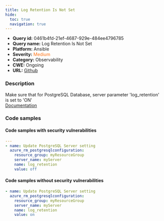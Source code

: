 ```yaml
---
title: Log Retention Is Not Set
hide:
  toc: true
  navigation: true
---
```


<style>
  .highlight .hll {
    background-color: #ff171742;
  }
  .md-content {
    max-width: 1100px;
    margin: 0 auto;
  }
</style>

-   **Query id:** 0461b4fd-21ef-4687-929e-484ee4796785
-   **Query name:** Log Retention Is Not Set
-   **Platform:** Ansible
-   **Severity:** <span style="color:#ff7213">Medium</span>
-   **Category:** Observability
-   **CWE:** Ongoing
-   **URL:** [Github](https://github.com/Checkmarx/kics/tree/master/assets/queries/ansible/azure/log_retention_is_not_set)

### Description
Make sure that for PostgreSQL Database, server parameter 'log_retention' is set to 'ON'<br>
[Documentation](https://docs.ansible.com/ansible/latest/collections/azure/azcollection/azure_rm_postgresqlconfiguration_module.html)

### Code samples
#### Code samples with security vulnerabilities
```yaml title="Positive test num. 1 - yaml file" hl_lines="7"
---
- name: Update PostgreSQL Server setting
  azure_rm_postgresqlconfiguration:
    resource_group: myResourceGroup
    server_name: myServer
    name: log_retention
    value: off

```


#### Code samples without security vulnerabilities
```yaml title="Negative test num. 1 - yaml file"
- name: Update PostgreSQL Server setting
  azure_rm_postgresqlconfiguration:
    resource_group: myResourceGroup
    server_name: myServer
    name: log_retention
    value: on

```
